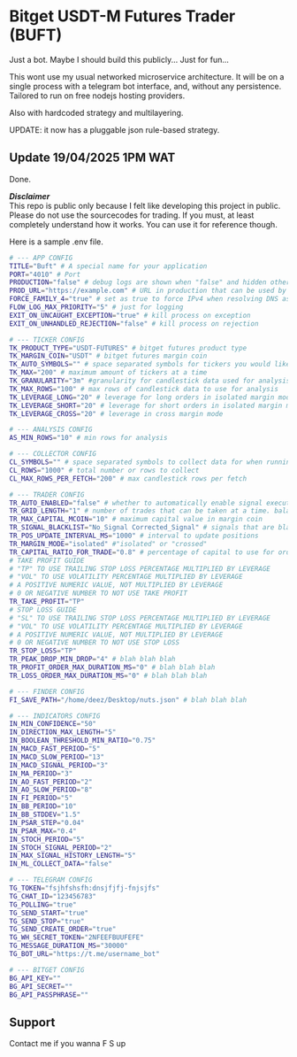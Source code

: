 # Bitget USDT-M Futures Trader (BUFT)

Just a bot. Maybe I should build this publicly... Just for fun...

This wont use my usual networked microservice architecture. It will be on a single process with a telegram bot interface, and, without any persistence. Tailored to run on free nodejs hosting providers.

Also with hardcoded strategy and multilayering.

UPDATE: it now has a pluggable json rule-based strategy.

## Update 19/04/2025 1PM WAT

Done.


***Disclaimer***  
This repo is public only because I felt like developing this project in public. Please do not use the sourcecodes for trading. If you must, at least completely understand how it works. You can use it for reference though.

Here is a sample .env file.

```sh
# --- APP CONFIG
TITLE="Buft" # A special name for your application
PORT="4010" # Port 
PRODUCTION="false" # debug logs are shown when "false" and hidden otherwise
PROD_URL="https://example.com" # URL in production that can be used by telegram webhook when polling is disabled
FORCE_FAMILY_4="true" # set as true to force IPv4 when resolving DNS as some errors might be caused when nodejs is unable to resolve IPv6
FLOW_LOG_MAX_PRIORITY="5" # just for logging
EXIT_ON_UNCAUGHT_EXCEPTION="true" # kill process on exception
EXIT_ON_UNHANDLED_REJECTION="false" # kill process on rejection

# --- TICKER CONFIG
TK_PRODUCT_TYPE="USDT-FUTURES" # bitget futures product type
TK_MARGIN_COIN="USDT" # bitget futures margin coin
TK_AUTO_SYMBOLS="" # space separated symbols for tickers you would like to be added automatically e.g BTCUSDT ETHUSDT
TK_MAX="200" # maximum amount of tickers at a time
TK_GRANULARITY="3m" #granularity for candlestick data used for analysis. possible values are: 1m, 3m, 5m, 15m, 30m, 1H, 4H, 6H, 12H, 1D, 3D, 1W, 1M , 6Hutc, 12Hutc, 1Dutc, 3Dutc, 1Wutc, 1Mutc
TK_MAX_ROWS="100" # max rows of candlestick data to use for analysis
TK_LEVERAGE_LONG="20" # leverage for long orders in isolated margin mode
TK_LEVERAGE_SHORT="20" # leverage for short orders in isolated margin mode
TK_LEVERAGE_CROSS="20" # leverage in cross margin mode

# --- ANALYSIS CONFIG
AS_MIN_ROWS="10" # min rows for analysis

# --- COLLECTOR CONFIG
CL_SYMBOLS="" # space separated symbols to collect data for when running collector script e.g BTCUSDT
CL_ROWS="1000" # total number or rows to collect
CL_MAX_ROWS_PER_FETCH="200" # max candlestick rows per fetch

# --- TRADER CONFIG
TR_AUTO_ENABLED="false" # whether to automatically enable signal execution
TR_GRID_LENGTH="1" # number of trades that can be taken at a time. balance is divided by this to get capital
TR_MAX_CAPITAL_MCOIN="10" # maximum capital value in margin coin
TR_SIGNAL_BLACKLIST="No_Signal Corrected_Signal" # signals that are blacklisted
TR_POS_UPDATE_INTERVAL_MS="1000" # interval to update positions 
TR_MARGIN_MODE="isolated" #"isolated" or "crossed"
TR_CAPITAL_RATIO_FOR_TRADE="0.8" # percentage of capital to use for orders. so fees can be left when necessary.
# TAKE PROFIT GUIDE
# "TP" TO USE TRAILING STOP LOSS PERCENTAGE MULTIPLIED BY LEVERAGE 
# "VOL" TO USE VOLATILITY PERCENTAGE MULTIPLIED BY LEVERAGE
# A POSITIVE NUMERIC VALUE, NOT MULTIPLIED BY LEVERAGE
# 0 OR NEGATIVE NUMBER TO NOT USE TAKE PROFIT 
TR_TAKE_PROFIT="TP"
# STOP LOSS GUIDE
# "SL" TO USE TRAILING STOP LOSS PERCENTAGE MULTIPLIED BY LEVERAGE 
# "VOL" TO USE VOLATILITY PERCENTAGE MULTIPLIED BY LEVERAGE
# A POSITIVE NUMERIC VALUE, NOT MULTIPLIED BY LEVERAGE
# 0 OR NEGATIVE NUMBER TO NOT USE STOP LOSS 
TR_STOP_LOSS="TP"
TR_PEAK_DROP_MIN_DROP="4" # blah blah blah
TR_PROFIT_ORDER_MAX_DURATION_MS="0" # blah blah blah
TR_LOSS_ORDER_MAX_DURATION_MS="0" # blah blah blah

# --- FINDER CONFIG
FI_SAVE_PATH="/home/deez/Desktop/nuts.json" # blah blah blah

# --- INDICATORS CONFIG
IN_MIN_CONFIDENCE="50"
IN_DIRECTION_MAX_LENGTH="5"
IN_BOOLEAN_THRESHOLD_MIN_RATIO="0.75"
IN_MACD_FAST_PERIOD="5"
IN_MACD_SLOW_PERIOD="13"
IN_MACD_SIGNAL_PERIOD="3"
IN_MA_PERIOD="3"
IN_AO_FAST_PERIOD="2"
IN_AO_SLOW_PERIOD="8"
IN_FI_PERIOD="5"
IN_BB_PERIOD="10"
IN_BB_STDDEV="1.5"
IN_PSAR_STEP="0.04"
IN_PSAR_MAX="0.4"
IN_STOCH_PERIOD="5"
IN_STOCH_SIGNAL_PERIOD="2"
IN_MAX_SIGNAL_HISTORY_LENGTH="5"
IN_ML_COLLECT_DATA="false"

# --- TELEGRAM CONFIG
TG_TOKEN="fsjhfshsfh:dnsjfjfj-fnjsjfs"
TG_CHAT_ID="123456783"
TG_POLLING="true"
TG_SEND_START="true"
TG_SEND_STOP="true"
TG_SEND_CREATE_ORDER="true"
TG_WH_SECRET_TOKEN="2NFEEFBUUFEFE"
TG_MESSAGE_DURATION_MS="30000"
TG_BOT_URL="https://t.me/username_bot"

# --- BITGET CONFIG
BG_API_KEY=""
BG_API_SECRET=""
BG_API_PASSPHRASE=""
```

## Support

Contact me if you wanna F S up